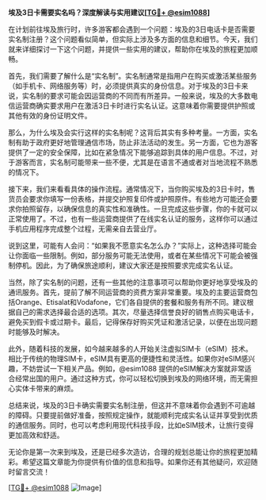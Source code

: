 **埃及3日卡需要实名吗？深度解读与实用建议[[TG💪+ @esim1088](https://t.me/s/esim1088)]**

在计划前往埃及旅行时，许多游客都会遇到一个问题：埃及的3日电话卡是否需要实名制注册？这个问题看似简单，但实际上涉及多方面的信息和细节。今天，我们就来详细探讨一下这个问题，并提供一些实用的建议，帮助你在埃及的旅程更加顺畅。

首先，我们需要了解什么是“实名制”。实名制通常是指用户在购买或激活某些服务（如手机卡、网络服务等）时，必须提供真实的身份信息。对于埃及的3日卡来说，实名制的要求可能会因运营商的不同而有所差异。一般来说，埃及的大多数电信运营商确实要求用户在激活3日卡时进行实名认证。这意味着你需要提供护照或其他有效的身份证明文件。

那么，为什么埃及会实行这样的实名制呢？这背后其实有多种考量。一方面，实名制有助于政府更好地管理通信市场，防止非法活动的发生。另一方面，它也为游客提供了一定的安全保障，比如在紧急情况下能够追踪到具体的用户信息。不过，对于游客而言，实名制可能带来一些不便，尤其是在语言不通或者对当地流程不熟悉的情况下。

接下来，我们来看看具体的操作流程。通常情况下，当你购买埃及的3日卡时，售货员会要求你填写一份表格，并提交护照复印件或护照原件。有些地方可能还会要求你拍照留存，以确保信息的真实性和准确性。一旦完成这些步骤，你的卡就可以正常使用了。不过，也有一些运营商提供了在线实名认证的服务，这样你可以通过手机应用程序完成整个过程，无需亲自去营业厅。

说到这里，可能有人会问：“如果我不愿意实名怎么办？”实际上，这种选择可能会让你面临一些限制。例如，部分服务可能无法使用，或者在某些情况下可能会被强制停机。因此，为了确保旅途顺利，建议大家还是按照要求完成实名认证。

当然，除了实名制的问题，还有一些其他的注意事项可以帮助你更好地享受埃及的通讯服务。首先，提前了解不同运营商的资费方案非常重要。埃及的主要运营商包括Orange、Etisalat和Vodafone，它们各自提供的套餐和服务有所不同。建议根据自己的需求选择最合适的选项。其次，尽量选择信誉良好的销售点购买电话卡，避免买到假卡或过期卡。最后，记得保存好购买凭证和激活记录，以便在出现问题时能够及时解决。

此外，随着科技的发展，如今越来越多的人开始关注虚拟SIM卡（eSIM）技术。相比于传统的物理SIM卡，eSIM具有更高的便捷性和灵活性。如果你对eSIM感兴趣，不妨尝试一下相关产品。例如，@esim1088 提供的eSIM解决方案就非常适合经常出国的用户。通过这种方式，你可以轻松切换到埃及的网络环境，而无需担心实体卡带来的麻烦。

总结来说，埃及的3日卡确实需要实名制注册，但这并不意味着你会遇到不可逾越的障碍。只要提前做好准备，按照规定操作，就能顺利完成实名认证并享受到优质的通信服务。同时，也可以考虑利用现代科技手段，比如eSIM技术，让旅行变得更加高效和舒适。

无论你是第一次来到埃及，还是已经多次造访，合理的规划总能让你的旅程更加精彩。希望这篇文章能为你提供有价值的信息和指导。如果你还有其他疑问，欢迎随时留言交流！

[[TG💪+ @esim1088](https://t.me/s/esim1088) ![Image](https://i.postimg.cc/4NQfJmqS/Snipaste-2025-05-13-00-14-12.png)]